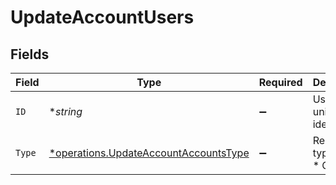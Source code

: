 # UpdateAccountUsers


## Fields

| Field                                                                                         | Type                                                                                          | Required                                                                                      | Description                                                                                   |
| --------------------------------------------------------------------------------------------- | --------------------------------------------------------------------------------------------- | --------------------------------------------------------------------------------------------- | --------------------------------------------------------------------------------------------- |
| `ID`                                                                                          | **string*                                                                                     | :heavy_minus_sign:                                                                            | User unique identifier.                                                                       |
| `Type`                                                                                        | [*operations.UpdateAccountAccountsType](../../models/operations/updateaccountaccountstype.md) | :heavy_minus_sign:                                                                            | Relation type<br/>* OWNER -                                                                   |
